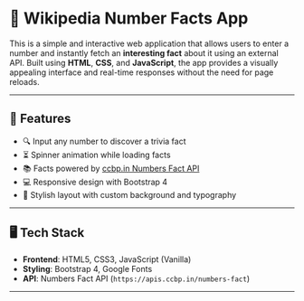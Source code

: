 # 🔢 Wikipedia Number Facts App

This is a simple and interactive web application that allows users to enter a number and instantly fetch an **interesting fact** about it using an external API. Built using **HTML**, **CSS**, and **JavaScript**, the app provides a visually appealing interface and real-time responses without the need for page reloads.

---

## 🌟 Features

- 🔍 Input any number to discover a trivia fact
- ⏳ Spinner animation while loading facts
- 📚 Facts powered by [ccbp.in Numbers Fact API](https://apis.ccbp.in/numbers-fact)
- 💻 Responsive design with Bootstrap 4
- 🎨 Stylish layout with custom background and typography

---

## 🖥️ Tech Stack

- **Frontend**: HTML5, CSS3, JavaScript (Vanilla)
- **Styling**: Bootstrap 4, Google Fonts
- **API**: Numbers Fact API (`https://apis.ccbp.in/numbers-fact`)

---
